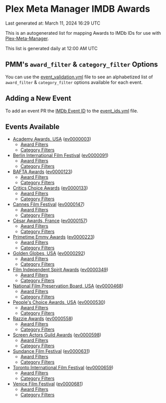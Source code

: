 # Plex Meta Manager IMDB Awards

Last generated at: March 11, 2024 16:29 UTC

This is an autogenerated list for mapping Awards to IMDb IDs for use with [Plex-Meta-Manager](https://github.com/meisnate12/Plex-Meta-Manager).

This list is generated daily at 12:00 AM UTC 

## PMM's `award_filter` & `category_filter` Options

You can use the [event_validation.yml](https://github.com/meisnate12/PMM-IMDb-Awards/blob/master/event_validation.yml) file to see an alphabetized list of `award_filter` & `category_filter` options available for each event.

## Adding a New Event

To add an event PR the [IMDb Event ID](https://www.imdb.com/event/all/) to the [event_ids.yml](https://github.com/meisnate12/PMM-IMDb-Awards/blob/master/event_ids.yml) file.

## Events Available

* [Academy Awards, USA](https://www.imdb.com/event/ev0000003) ([ev0000003](https://github.com/meisnate12/PMM-IMDb-Awards/blob/master/event_validation.yml#L1))
  * [Award Filters](https://github.com/meisnate12/PMM-IMDb-Awards/blob/master/event_validation.yml#L6)
  * [Category Filters](https://github.com/meisnate12/PMM-IMDb-Awards/blob/master/event_validation.yml#L14)
* [Berlin International Film Festival](https://www.imdb.com/event/ev0000091) ([ev0000091](https://github.com/meisnate12/PMM-IMDb-Awards/blob/master/event_validation.yml#L148))
  * [Award Filters](https://github.com/meisnate12/PMM-IMDb-Awards/blob/master/event_validation.yml#L152)
  * [Category Filters](https://github.com/meisnate12/PMM-IMDb-Awards/blob/master/event_validation.yml#L346)
* [BAFTA Awards](https://www.imdb.com/event/ev0000123) ([ev0000123](https://github.com/meisnate12/PMM-IMDb-Awards/blob/master/event_validation.yml#L623))
  * [Award Filters](https://github.com/meisnate12/PMM-IMDb-Awards/blob/master/event_validation.yml#L628)
  * [Category Filters](https://github.com/meisnate12/PMM-IMDb-Awards/blob/master/event_validation.yml#L660)
* [Critics Choice Awards](https://www.imdb.com/event/ev0000133) ([ev0000133](https://github.com/meisnate12/PMM-IMDb-Awards/blob/master/event_validation.yml#L1143))
  * [Award Filters](https://github.com/meisnate12/PMM-IMDb-Awards/blob/master/event_validation.yml#L1146)
  * [Category Filters](https://github.com/meisnate12/PMM-IMDb-Awards/blob/master/event_validation.yml#L1151)
* [Cannes Film Festival](https://www.imdb.com/event/ev0000147) ([ev0000147](https://github.com/meisnate12/PMM-IMDb-Awards/blob/master/event_validation.yml#L1252))
  * [Award Filters](https://github.com/meisnate12/PMM-IMDb-Awards/blob/master/event_validation.yml#L1257)
  * [Category Filters](https://github.com/meisnate12/PMM-IMDb-Awards/blob/master/event_validation.yml#L1419)
* [César Awards, France](https://www.imdb.com/event/ev0000157) ([ev0000157](https://github.com/meisnate12/PMM-IMDb-Awards/blob/master/event_validation.yml#L1644))
  * [Award Filters](https://github.com/meisnate12/PMM-IMDb-Awards/blob/master/event_validation.yml#L1647)
  * [Category Filters](https://github.com/meisnate12/PMM-IMDb-Awards/blob/master/event_validation.yml#L1652)
* [Primetime Emmy Awards](https://www.imdb.com/event/ev0000223) ([ev0000223](https://github.com/meisnate12/PMM-IMDb-Awards/blob/master/event_validation.yml#L1709))
  * [Award Filters](https://github.com/meisnate12/PMM-IMDb-Awards/blob/master/event_validation.yml#L1714)
  * [Category Filters](https://github.com/meisnate12/PMM-IMDb-Awards/blob/master/event_validation.yml#L1721)
* [Golden Globes, USA](https://www.imdb.com/event/ev0000292) ([ev0000292](https://github.com/meisnate12/PMM-IMDb-Awards/blob/master/event_validation.yml#L2922))
  * [Award Filters](https://github.com/meisnate12/PMM-IMDb-Awards/blob/master/event_validation.yml#L2927)
  * [Category Filters](https://github.com/meisnate12/PMM-IMDb-Awards/blob/master/event_validation.yml#L2935)
* [Film Independent Spirit Awards](https://www.imdb.com/event/ev0000349) ([ev0000349](https://github.com/meisnate12/PMM-IMDb-Awards/blob/master/event_validation.yml#L3101))
  * [Award Filters](https://github.com/meisnate12/PMM-IMDb-Awards/blob/master/event_validation.yml#L3104)
  * [Category Filters](https://github.com/meisnate12/PMM-IMDb-Awards/blob/master/event_validation.yml#L3113)
* [National Film Preservation Board, USA](https://www.imdb.com/event/ev0000468) ([ev0000468](https://github.com/meisnate12/PMM-IMDb-Awards/blob/master/event_validation.yml#L3153))
  * [Award Filters](https://github.com/meisnate12/PMM-IMDb-Awards/blob/master/event_validation.yml#L3156)
  * [Category Filters](https://github.com/meisnate12/PMM-IMDb-Awards/blob/master/event_validation.yml#L3158)
* [People's Choice Awards, USA](https://www.imdb.com/event/ev0000530) ([ev0000530](https://github.com/meisnate12/PMM-IMDb-Awards/blob/master/event_validation.yml#L3161))
  * [Award Filters](https://github.com/meisnate12/PMM-IMDb-Awards/blob/master/event_validation.yml#L3164)
  * [Category Filters](https://github.com/meisnate12/PMM-IMDb-Awards/blob/master/event_validation.yml#L3167)
* [Razzie Awards](https://www.imdb.com/event/ev0000558) ([ev0000558](https://github.com/meisnate12/PMM-IMDb-Awards/blob/master/event_validation.yml#L3409))
  * [Award Filters](https://github.com/meisnate12/PMM-IMDb-Awards/blob/master/event_validation.yml#L3412)
  * [Category Filters](https://github.com/meisnate12/PMM-IMDb-Awards/blob/master/event_validation.yml#L3417)
* [Screen Actors Guild Awards](https://www.imdb.com/event/ev0000598) ([ev0000598](https://github.com/meisnate12/PMM-IMDb-Awards/blob/master/event_validation.yml#L3457))
  * [Award Filters](https://github.com/meisnate12/PMM-IMDb-Awards/blob/master/event_validation.yml#L3460)
  * [Category Filters](https://github.com/meisnate12/PMM-IMDb-Awards/blob/master/event_validation.yml#L3462)
* [Sundance Film Festival](https://www.imdb.com/event/ev0000631) ([ev0000631](https://github.com/meisnate12/PMM-IMDb-Awards/blob/master/event_validation.yml#L3488))
  * [Award Filters](https://github.com/meisnate12/PMM-IMDb-Awards/blob/master/event_validation.yml#L3491)
  * [Category Filters](https://github.com/meisnate12/PMM-IMDb-Awards/blob/master/event_validation.yml#L3541)
* [Toronto International Film Festival](https://www.imdb.com/event/ev0000659) ([ev0000659](https://github.com/meisnate12/PMM-IMDb-Awards/blob/master/event_validation.yml#L3653))
  * [Award Filters](https://github.com/meisnate12/PMM-IMDb-Awards/blob/master/event_validation.yml#L3656)
  * [Category Filters](https://github.com/meisnate12/PMM-IMDb-Awards/blob/master/event_validation.yml#L3706)
* [Venice Film Festival](https://www.imdb.com/event/ev0000681) ([ev0000681](https://github.com/meisnate12/PMM-IMDb-Awards/blob/master/event_validation.yml#L3776))
  * [Award Filters](https://github.com/meisnate12/PMM-IMDb-Awards/blob/master/event_validation.yml#L3781)
  * [Category Filters](https://github.com/meisnate12/PMM-IMDb-Awards/blob/master/event_validation.yml#L4114)
